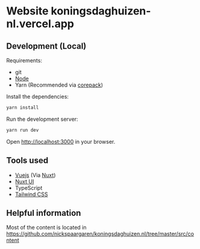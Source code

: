 # Website koningsdaghuizen-nl.vercel.app

## Development (Local)

Requirements:

- git
- [Node](https://nodejs.org)
- Yarn (Recommended via [corepack](https://github.com/nodejs/corepack))

Install the dependencies:

```bash
yarn install
```

Run the development server:

```bash
yarn run dev
```

Open [http://localhost:3000](http://localhost:3000) in your browser.

## Tools used

- [Vuejs](https://vuejs.org) (Via [Nuxt](https://nuxt.com))
- [Nuxt UI](https://ui.nuxt.com)
- TypeScript
- [Tailwind CSS](https://tailwindcss.com)

## Helpful information

Most of the content is located in https://github.com/nickspaargaren/koningsdaghuizen.nl/tree/master/src/content
